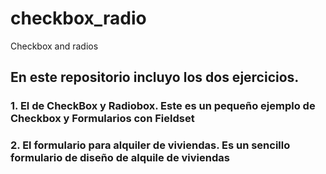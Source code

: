 # checkbox_radio
Checkbox and radios

## En este repositorio incluyo los dos ejercicios.
### 1. El de CheckBox y Radiobox. Este es un pequeño ejemplo de Checkbox y Formularios con Fieldset
### 2. El formulario para alquiler de viviendas. Es un sencillo formulario de diseño de alquile de viviendas
